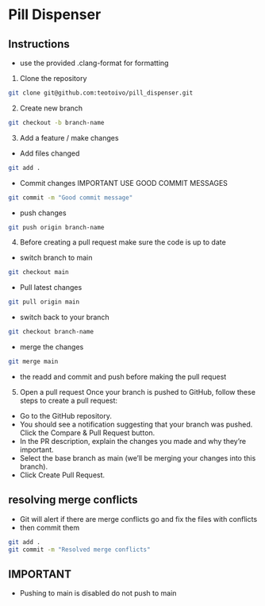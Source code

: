 # Pill Dispenser

## Instructions
* use the provided .clang-format for formatting
1. Clone the repository
```bash
git clone git@github.com:teotoivo/pill_dispenser.git
```

2. Create new branch
```bash
git checkout -b branch-name
```

3. Add a feature / make changes
* Add files changed
```bash
git add .
```
* Commit changes IMPORTANT USE GOOD COMMIT MESSAGES
```bash
git commit -m "Good commit message"
```
* push changes
```bash
git push origin branch-name
```

4. Before creating a pull request make sure the code is up to date
* switch branch to main
```bash
git checkout main
```
* Pull latest changes
```bash
git pull origin main
```
* switch back to your branch
```bash
git checkout branch-name
```
* merge the changes
```bash
git merge main
```
* the readd and commit and push before making the pull request

5. Open a pull request
Once your branch is pushed to GitHub, follow these steps to create a pull request:
* Go to the GitHub repository.
* You should see a notification suggesting that your branch was pushed. Click the Compare & Pull Request button.
* In the PR description, explain the changes you made and why they’re important.
* Select the base branch as main (we’ll be merging your changes into this branch).
* Click Create Pull Request.

## resolving merge conflicts
* Git will alert if there are merge conflicts go and fix the files with conflicts
* then commit them
```bash
git add .
git commit -m "Resolved merge conflicts"
```

## IMPORTANT
* Pushing to main is disabled do not push to main
